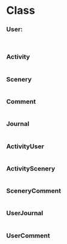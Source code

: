 # Class


### User:
```


```

### Activity
```

```

### Scenery
```

```

### Comment
```

```

### Journal
```

```

### ActivityUser
```

```

### ActivityScenery
```

```

### SceneryComment
```

```

### UserJournal

```

```

### UserComment
```

```

